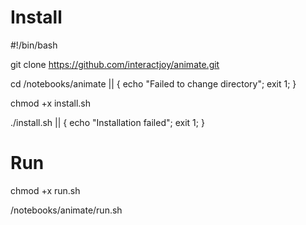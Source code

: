 # Install

#!/bin/bash

git clone https://github.com/interactjoy/animate.git

cd /notebooks/animate || { echo "Failed to change directory"; exit 1; }

chmod +x install.sh

./install.sh || { echo "Installation failed"; exit 1; }

# Run

chmod +x run.sh

/notebooks/animate/run.sh
